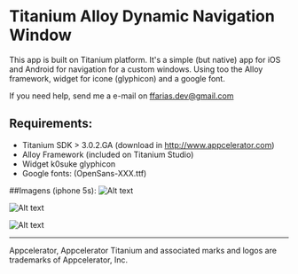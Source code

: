 # Titanium Alloy Dynamic Navigation Window

This app is built on Titanium platform. It's a simple (but native) app for iOS and Android for navigation for a custom windows. Using too the Alloy framework, widget for icone (glyphicon) and a google font.

If you need help, send me a e-mail on ffarias.dev@gmail.com

## Requirements:
  - Titanium SDK > 3.0.2.GA (download in http://www.appcelerator.com)
  - Alloy Framework (included on Titanium Studio)
  - Widget k0suke glyphicon
  - Google fonts: (OpenSans-XXX.ttf)
  
##Imagens (iphone 5s):
![Alt text](http://dev.fetmobile.net/alloy-dynamic-navigation-window/iOS%20Simulator%20Screen%20Shot%2021.01.2015%2012.55.42.png "alloy-dynamic-navigation-window")

![Alt text](http://dev.fetmobile.net/alloy-dynamic-navigation-window/iOS%20Simulator%20Screen%20Shot%2021.01.2015%2012.55.46.png "alloy-dynamic-navigation-window")

![Alt text](http://dev.fetmobile.net/alloy-dynamic-navigation-window/iOS%20Simulator%20Screen%20Shot%2021.01.2015%2012.55.50.png "alloy-dynamic-navigation-window")

----------------------------------
Appcelerator, Appcelerator Titanium and associated marks and logos are 
trademarks of Appcelerator, Inc.

